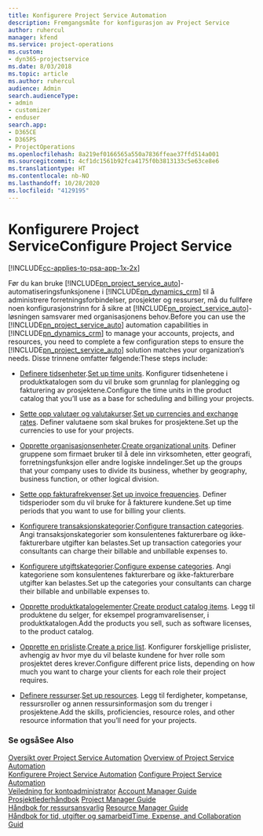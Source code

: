 ```yaml
---
title: Konfigurere Project Service Automation
description: Fremgangsmåte for konfigurasjon av Project Service
author: ruhercul
manager: kfend
ms.service: project-operations
ms.custom:
- dyn365-projectservice
ms.date: 8/03/2018
ms.topic: article
ms.author: ruhercul
audience: Admin
search.audienceType:
- admin
- customizer
- enduser
search.app:
- D365CE
- D365PS
- ProjectOperations
ms.openlocfilehash: 8a219ef0166565a550a7836ffeae37ffd514a001
ms.sourcegitcommit: 4cf1dc1561b92fca4175f0b3813133c5e63ce8e6
ms.translationtype: HT
ms.contentlocale: nb-NO
ms.lasthandoff: 10/28/2020
ms.locfileid: "4129195"
---
```

# <a name="configure-project-service"></a><span data-ttu-id="f0d1b-103">Konfigurere Project Service</span><span class="sxs-lookup"><span data-stu-id="f0d1b-103">Configure Project Service</span></span>

[!INCLUDE[cc-applies-to-psa-app-1x-2x](../includes/cc-applies-to-psa-app-1x-2x.md)]

<span data-ttu-id="f0d1b-104">Før du kan bruke [!INCLUDE[pn_project_service_auto](../includes/pn-project-service-auto.md)]-automatiseringsfunksjonene i [!INCLUDE[pn_dynamics_crm](../includes/pn-dynamics-crm.md)] til å administrere forretningsforbindelser, prosjekter og ressurser, må du fullføre noen konfigurasjonstrinn for å sikre at [!INCLUDE[pn_project_service_auto](../includes/pn-project-service-auto.md)]-løsningen samsvarer med organisasjonens behov.</span><span class="sxs-lookup"><span data-stu-id="f0d1b-104">Before you can use the [!INCLUDE[pn_project_service_auto](../includes/pn-project-service-auto.md)] automation capabilities in [!INCLUDE[pn_dynamics_crm](../includes/pn-dynamics-crm.md)] to manage your accounts, projects, and resources, you need to complete a few configuration steps to ensure the [!INCLUDE[pn_project_service_auto](../includes/pn-project-service-auto.md)] solution matches your organization’s needs.</span></span> <span data-ttu-id="f0d1b-105">Disse trinnene omfatter følgende:</span><span class="sxs-lookup"><span data-stu-id="f0d1b-105">These steps include:</span></span>  
  
-   <span data-ttu-id="f0d1b-106">[Definere tidsenheter](../psa/set-up-time-units.md).</span><span class="sxs-lookup"><span data-stu-id="f0d1b-106">[Set up time units](../psa/set-up-time-units.md).</span></span> <span data-ttu-id="f0d1b-107">Konfigurer tidsenhetene i produktkatalogen som du vil bruke som grunnlag for planlegging og fakturering av prosjektene.</span><span class="sxs-lookup"><span data-stu-id="f0d1b-107">Configure the time units in the product catalog that you’ll use as a base for scheduling and billing your projects.</span></span>  
  
-   <span data-ttu-id="f0d1b-108">[Sette opp valutaer og valutakurser](../psa/set-up-currencies-exchange-rates.md).</span><span class="sxs-lookup"><span data-stu-id="f0d1b-108">[Set up currencies and exchange rates](../psa/set-up-currencies-exchange-rates.md).</span></span> <span data-ttu-id="f0d1b-109">Definer valutaene som skal brukes for prosjektene.</span><span class="sxs-lookup"><span data-stu-id="f0d1b-109">Set up the currencies to use for your projects.</span></span>  
  
-   <span data-ttu-id="f0d1b-110">[Opprette organisasjonsenheter](../psa/create-organizational-units.md).</span><span class="sxs-lookup"><span data-stu-id="f0d1b-110">[Create organizational units](../psa/create-organizational-units.md).</span></span> <span data-ttu-id="f0d1b-111">Definer gruppene som firmaet bruker til å dele inn virksomheten, etter geografi, forretningsfunksjon eller andre logiske inndelinger.</span><span class="sxs-lookup"><span data-stu-id="f0d1b-111">Set up the groups that your company uses to divide its business, whether by geography, business function, or other logical division.</span></span>  
  
-   <span data-ttu-id="f0d1b-112">[Sette opp fakturafrekvenser](../psa/set-up-invoice-frequencies.md).</span><span class="sxs-lookup"><span data-stu-id="f0d1b-112">[Set up invoice frequencies](../psa/set-up-invoice-frequencies.md).</span></span> <span data-ttu-id="f0d1b-113">Definer tidsperioder som du vil bruke for å fakturere kundene.</span><span class="sxs-lookup"><span data-stu-id="f0d1b-113">Set up time periods that you want to use for billing your clients.</span></span>  
  
-   <span data-ttu-id="f0d1b-114">[Konfigurere transaksjonskategorier](../psa/configure-transaction-categories.md).</span><span class="sxs-lookup"><span data-stu-id="f0d1b-114">[Configure transaction categories](../psa/configure-transaction-categories.md).</span></span> <span data-ttu-id="f0d1b-115">Angi transaksjonskategorier som konsulentenes fakturerbare og ikke-fakturerbare utgifter kan belastes.</span><span class="sxs-lookup"><span data-stu-id="f0d1b-115">Set up transaction categories your consultants can charge their billable and unbillable expenses to.</span></span>  
  
-   <span data-ttu-id="f0d1b-116">[Konfigurere utgiftskategorier](../psa/configure-expense-categories.md).</span><span class="sxs-lookup"><span data-stu-id="f0d1b-116">[Configure expense categories](../psa/configure-expense-categories.md).</span></span> <span data-ttu-id="f0d1b-117">Angi kategoriene som konsulentenes fakturerbare og ikke-fakturerbare utgifter kan belastes.</span><span class="sxs-lookup"><span data-stu-id="f0d1b-117">Set up the categories your consultants can charge their billable and unbillable expenses to.</span></span>  
  
-   <span data-ttu-id="f0d1b-118">[Opprette produktkatalogelementer](../psa/create-product-catalog-items.md).</span><span class="sxs-lookup"><span data-stu-id="f0d1b-118">[Create product catalog items](../psa/create-product-catalog-items.md).</span></span> <span data-ttu-id="f0d1b-119">Legg til produktene du selger, for eksempel programvarelisenser, i produktkatalogen.</span><span class="sxs-lookup"><span data-stu-id="f0d1b-119">Add the products you sell, such as software licenses, to the product catalog.</span></span>  
  
-   <span data-ttu-id="f0d1b-120">[Opprette en prisliste](../psa/create-price-list.md).</span><span class="sxs-lookup"><span data-stu-id="f0d1b-120">[Create a price list](../psa/create-price-list.md).</span></span> <span data-ttu-id="f0d1b-121">Konfigurer forskjellige prislister, avhengig av hvor mye du vil belaste kundene for hver rolle som prosjektet deres krever.</span><span class="sxs-lookup"><span data-stu-id="f0d1b-121">Configure different price lists, depending on how much you want to charge your clients for each role their project requires.</span></span>  
  
-   <span data-ttu-id="f0d1b-122">[Definere ressurser](../psa/set-up-resources.md).</span><span class="sxs-lookup"><span data-stu-id="f0d1b-122">[Set up resources](../psa/set-up-resources.md).</span></span> <span data-ttu-id="f0d1b-123">Legg til ferdigheter, kompetanse, ressursroller og annen ressursinformasjon som du trenger i prosjektene.</span><span class="sxs-lookup"><span data-stu-id="f0d1b-123">Add the skills, proficiencies, resource roles, and other resource information that you’ll need for your projects.</span></span>  
  
### <a name="see-also"></a><span data-ttu-id="f0d1b-124">Se også</span><span class="sxs-lookup"><span data-stu-id="f0d1b-124">See Also</span></span>  
 <span data-ttu-id="f0d1b-125">[Oversikt over Project Service Automation](../psa/overview.md) </span><span class="sxs-lookup"><span data-stu-id="f0d1b-125">[Overview of Project Service Automation](../psa/overview.md) </span></span>  
 <span data-ttu-id="f0d1b-126">[Konfigurere Project Service Automation](../psa/configure.md) </span><span class="sxs-lookup"><span data-stu-id="f0d1b-126">[Configure Project Service Automation](../psa/configure.md) </span></span>  
 <span data-ttu-id="f0d1b-127">[Veiledning for kontoadministrator](../psa/account-manager-guide.md) </span><span class="sxs-lookup"><span data-stu-id="f0d1b-127">[Account Manager Guide](../psa/account-manager-guide.md) </span></span>  
 <span data-ttu-id="f0d1b-128">[Prosjektlederhåndbok](../psa/project-manager-guide.md) </span><span class="sxs-lookup"><span data-stu-id="f0d1b-128">[Project Manager Guide](../psa/project-manager-guide.md) </span></span>  
 <span data-ttu-id="f0d1b-129">[Håndbok for ressursansvarlig](../psa/resource-manager-guide.md) </span><span class="sxs-lookup"><span data-stu-id="f0d1b-129">[Resource Manager Guide](../psa/resource-manager-guide.md) </span></span>  
 [<span data-ttu-id="f0d1b-130">Håndbok for tid, utgifter og samarbeid</span><span class="sxs-lookup"><span data-stu-id="f0d1b-130">Time, Expense, and Collaboration Guid</span></span>](../psa/time-expense-collaboration-guide.md)
